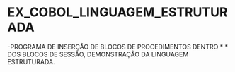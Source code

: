 # EX_COBOL_LINGUAGEM_ESTRUTURADA
 -PROGRAMA DE INSERÇÃO DE BLOCOS DE PROCEDIMENTOS DENTRO        *        * DOS BLOCOS DE SESSÃO, DEMONSTRAÇÃO DA LINGUAGEM ESTRUTURADA.
